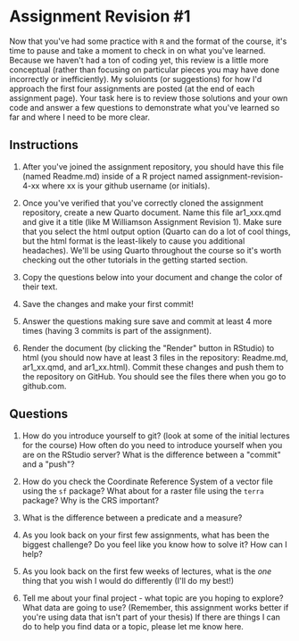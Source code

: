 # Assignment Revision #1
Now that you've had some practice with `R` and the format of the course, it's time to pause and take a moment to check in on what you've learned. Because we haven't had a ton of coding yet, this review is a little more conceptual (rather than focusing on particular pieces you may have done incorrectly or inefficiently). My soluionts (or suggestions) for how I'd approach the first four assignments are posted (at the end of each assignment page). Your task here is to review those solutions and your own code and answer a few questions to demonstrate what you've learned so far and where I need to be more clear. 

## Instructions

1. After you've joined the assignment repository, you should have this file (named Readme.md) inside of a R project named assignment-revision-4-xx where xx is your github username (or initials).

2. Once you've verified that you've correctly cloned the assignment repository, create a new Quarto document. Name this file ar1_xxx.qmd and give it a title (like M Williamson Assignment Revision 1). Make sure that you select the html output option (Quarto can do a lot of cool things, but the html format is the least-likely to cause you additional headaches). We'll be using Quarto throughout the course so it's worth checking out the other tutorials in the getting started section.

3. Copy the questions below into your document and change the color of their text.

4. Save the changes and make your first commit!

5. Answer the questions making sure save and commit at least 4 more times (having 3 commits is part of the assignment).

6. Render the document (by clicking the "Render" button in RStudio) to html (you should now have at least 3 files in the repository: Readme.md, ar1_xx.qmd, and ar1_xx.html). Commit these changes and push them to the repository on GitHub. You should see the files there when you go to github.com.

## Questions

1. How do you introduce yourself to git? (look at some of the initial lectures for the course) How often do you need to introduce yourself when you are on the RStudio server? What is the difference between a "commit" and a "push"?

2. How do you check the Coordinate Reference System of a vector file using the `sf` package? What about for a raster file using the `terra` package? Why is the CRS important?

3.  What is the difference between a predicate and a measure?

4. As you look back on your first few assignments, what has been the biggest challenge? Do you feel like you know how to solve it? How can I help?

5. As you look back on the first few weeks of lectures, what is the _one_ thing that you wish I would do differently (I'll do my best!)

6. Tell me about your final project - what topic are you hoping to explore? What data are going to use? (Remember, this assignment works better if you're using data that isn't part of your thesis) If there are things I can do to help you find data or a topic, please let me know here.    


